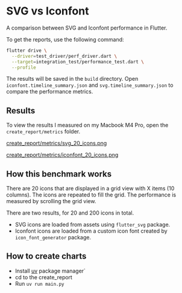 # SVG vs Iconfont

A comparison between SVG and Iconfont performance in Flutter.

To get the reports, use the following command:

```bash
flutter drive \
  --driver=test_driver/perf_driver.dart \
  --target=integration_test/performance_test.dart \
  --profile
```

The results will be saved in the `build` directory. Open `iconfont.timeline_summary.json` and `svg.timeline_summary.json` to compare the performance metrics.

## Results

To view the results I measured on my Macbook M4 Pro, open the `create_report/metrics` folder.

[create_report/metrics/svg_20_icons.png](create_report/metrics/svg_20_icons.png)

[create_report/metrics/iconfont_20_icons.png](create_report/metrics/iconfont_20_icons.png)

## How this benchmark works

There are 20 icons that are displayed in a grid view with X items (10 columns). The icons are repeated to fill the grid. The performance is measured by scrolling the grid view.

There are two results, for 20 and 200 icons in total.

- SVG icons are loaded from assets using `flutter_svg` package.
- Iconfont icons are loaded from a custom icon font created by `icon_font_generator` package.

## How to create charts

- Install [uv](https://github.com/astral-sh/uv) package manager`
- cd to the create_report
- Run `uv run main.py`
